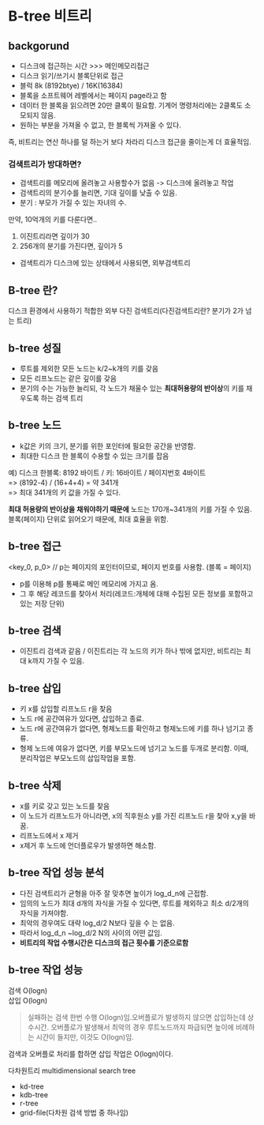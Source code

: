 # B-tree 비트리 

## backgorund
- 디스크에 접근하는 시간 >>>  메인메모리접근
- 디스크 읽기/쓰기시 블록단위로 접근
- 블럭 8k (8192btye) / 16K(16384)
- 블록을 소프트웨어 레벨에서는 페이지 page라고 함
- 데이터 한 블록을 읽으려면 20만 클록이 필요함. 기계어 명령처리에는 2클록도 소모되지 않음.
- 원하는 부분을 가져올 수 없고, 한 블록씩 가져올 수 있다.
  
즉, 비트리는 연산 하나를 덜 하는거 보다 차라리 디스크 접근을 줄이는게 더 효율적임.  

### 검색트리가 방대하면?
- 검색트리를 메모리에 올려놓고 사용할수가 없음 -> 디스크에 올려놓고 작업
- 검색트리의 분기수를 늘리면, 기대 깊이를 낮출 수 있음.
- 분기 : 부모가 가질 수 있는 자녀의 수.

만약, 10억개의 키를 다룬다면..  
1) 이진트리라면 깊이가 30
2) 256개의 분기를 가진다면, 깊이가 5

- 검색트리가 디스크에 있는 상태에서 사용되면, 외부검색트리

## B-tree 란?
디스크 환경에서 사용하기 적합한 외부 다진 검색트리(다진검색트리란? 분기가 2가 넘는 트리)

## b-tree 성질
- 루트를 제외한 모든 노드는 k/2~k개의 키를 갖음
- 모든 리프노드는 같은 깊이를 갖음
- 분기의 수는 가능한 늘리되, 각 노드가 채울수 있는 **최대허용량의 반이상**의 키를 채우도록 하는 검색 트리

## b-tree 노드
- k값은 키의 크기, 분기를 위한 포인터에 필요한 공간을 반영함.
- 최대한 디스크 한 블록이 수용할 수 있는 크기를 잡음

예) 디스크 한블록:  8192 바이트 / 키: 16바이트 / 페이지번호 4바이트  
=> (8192-4) / (16+4+4) = 약 341개  
=> 최대 341개의 키 값을 가질 수 있다.  

**최대 허용량의 반이상을 채워야하기 때문에** 노드는 170개~341개의 키를 가질 수 있음.  
블록(페이지) 단위로 읽어오기 때문에, 최대 효율을 위함. 

## b-tree 접근
<key_0, p_0> // p는 페이지의 포인터이므로, 페이지 번호를 사용함.  (블록 = 페이지)

- p를 이용해 p를 통째로 메인 메모리에 가지고 옴.
- 그 후 해당 레코드를 찾아서 처리(레코드:개체에 대해 수집된 모든 정보를 포함하고 있는 저장 단위)

## b-tree 검색
- 이진트리 검색과 같음 / 이진트리는 각 노드의 키가 하나 밖에 없지만, 비트리는 최대 k까지 가질 수 있음.

## b-tree 삽입
- 키 x를 삽입할 리프노드 r을 찾음
- 노드 r에 공간여유가 있다면, 삽입하고 종료.
- 노드 r에 공간여유가 없다면, 형제노드를 확인하고 형제노드에 키를 하나 넘기고 종류.
- 형제 노드에 여유가 없다면, 키를 부모노드에 넘기고 노드를 두개로 분리함.
이때, 분리작업은 부모노드의 삽입작업을 포함.

## b-tree 삭제
- x를 키로 갖고 있는 노드를 찾음
- 이 노드가 리프노드가 아니라면,  x의 직후원소 y를 가진 리프노드 r을 찾아 x,y을 바꿈.
- 리프노드에서 x 제거
- x제거 후 노드에 언더플로우가 발생하면 해소함.

## b-tree 작업 성능 분석
- 다진 검색트리가 균형을 아주 잘 맞추면 높이가 log_d_n에 근접함.  
- 임의의 노드가 최대 d개의 자식을 가질 수 있다면, 루트를 제외하고 최소 d/2개의 자식을 가져야함.
- 최악의 경우여도 대략 log_d/2 N보다 깊을 수 는 없음.
- 따라서 log_d_n ~log_d/2 N의 사이의 어떤 값임.
- **비트리의 작업 수행시간은 디스크의 접근 횟수를 기준으로함**

## b-tree 작업 성능 
검색 O(logn)  
삽입 O(logn)   
  > 실패하는 검색 한번 수행 O(logn)임.오버플로가 발생하지 않으면 삽입하는데 상수시간. 오버플로가 발생해서 최악의 경우 루트노드까지 파급되면 높이에 비례하는 시간이 들지만, 이것도 O(logn)임.

검색과 오버플로 처리를 합하면 삽입 작업은 O(logn)이다. 


다차원트리 multidimensional search tree 
- kd-tree
- kdb-tree
- r-tree
- grid-file(다차원 검색 방법 중 하나임)